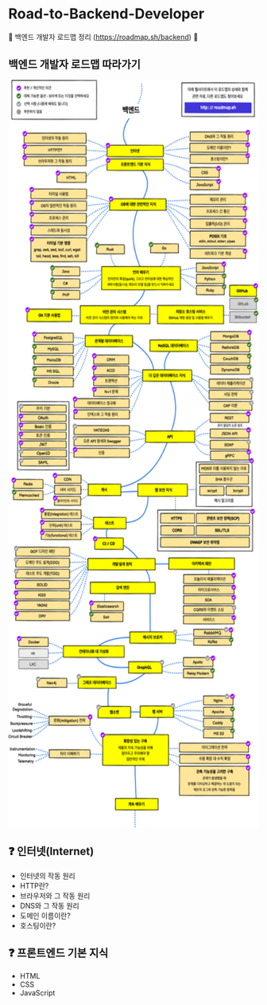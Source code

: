 # Road-to-Backend-Developer
:mag_right: 백엔드 개발자 로드맵 정리 (https://roadmap.sh/backend) :flashlight:



## 백엔드 개발자 로드맵 따라가기

<img src="./img/roadtobackend.png" height="1500" width="800">



##  :question: 인터넷(Internet)

* 인터넷의 작동 원리
* HTTP란?
* 브라우저와 그 작동 원리
* DNS와 그 작동 원리
* 도메인 이름이란?
* 호스팅이란?



##  :question: ​프론트엔드 기본 지식

- HTML
- CSS
- JavaScript



